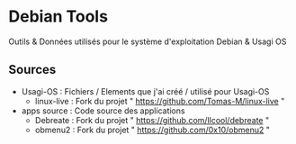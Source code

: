 # Debian Tools
Outils & Données utilisés pour le système d'exploitation Debian & Usagi OS

## Sources

- Usagi-OS : Fichiers / Elements que j'ai créé / utilisé pour Usagi-OS
	- linux-live : Fork du projet " https://github.com/Tomas-M/linux-live "
- apps source : Code source des applications
	- Debreate : Fork du projet " https://github.com/llcool/debreate "
	- obmenu2 : Fork du projet " https://github.com/0x10/obmenu2 "
